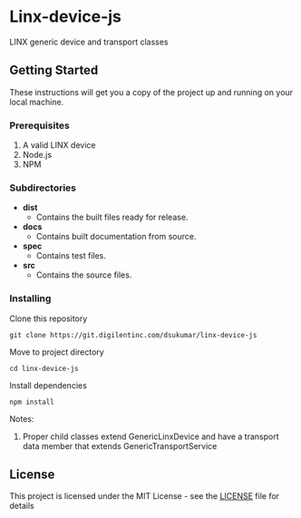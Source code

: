 # Linx-device-js

LINX generic device and transport classes

## Getting Started

These instructions will get you a copy of the project up and running on your local machine.

### Prerequisites

1. A valid LINX device
2. Node.js
3. NPM

### Subdirectories
* **dist**
  * Contains the built files ready for release.
* **docs**
  * Contains built documentation from source.
* **spec**
  * Contains test files.
* **src**
  * Contains the source files.

### Installing

Clone this repository

```
git clone https://git.digilentinc.com/dsukumar/linx-device-js
```

Move to project directory

```
cd linx-device-js
```

Install dependencies

```
npm install
```

Notes:
1. Proper child classes extend GenericLinxDevice and have a transport data member that extends GenericTransportService

## License

This project is licensed under the MIT License - see the [LICENSE](LICENSE) file for details
